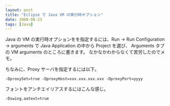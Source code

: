 ```yaml
---
layout: post
title: "Eclipse で Java VM の実行時オプション"
date: 2008-08-23
tags: [Java]
---
```


Java の VM の実行時オプションをを指定するには、Run &#8594; Run Configuration -> arguments で Java Application の中から Project を選び、 Arguments タブの VM arguments のところに書きます。
なかなかわからなくて苦労したのでメモ。

ちなみに、Proxy サーバを指定するには以下。

```
-DproxySet=true -DproxyHost=xxx.xxx.xxx.xxx -DproxyPort=yyyy
```

フォントをアンチエイリアスするにはこんな感じ。

```
-Dswing.aatext=true
```
